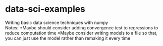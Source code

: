 # data-sci-examples
Writing basic data science techniques with numpy<br/>
Notes:
*Maybe should consider adding convergence test to regressions to reduce computation time
*Maybe consider writing models to a file so that, you can just use the model rather than remaking it every time
